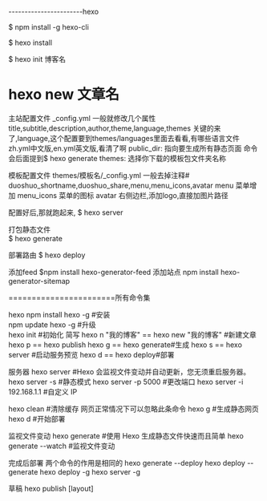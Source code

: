 
-----------------------hexo
	
$ npm install -g hexo-cli

$ hexo install

$ hexo init 博客名

	
# hexo new 文章名

主站配置文件 _config.yml
一般就修改几个属性title,subtitle,description,author,theme,language,themes
关键的来了,language,这个配置要到themes/languages里面去看看,有哪些语言文件zh.yml中文版,en.yml英文版,看清了啊
public_dir: 指向要生成所有静态页面 命令会后面提到$ hexo generate
themes: 选择你下载的模板包文件夹名称

模板配置文件 themes/模板名/_config.yml
一般去掉注释# duoshuo_shortname,duoshuo_share,menu,menu_icons,avatar
menu 菜单增加
menu_icons 菜单的图标
avatar 右侧边栏,添加logo,直接加图片路径

配置好后,那就跑起来,
$ hexo server


打包静态文件	
$ hexo generate

部署路由
$ hexo deploy

添加feed
$npm install hexo-generator-feed
添加站点
npm install hexo-generator-sitemap

=======================所有命令集

hexo
npm install hexo -g #安装  
npm update hexo -g #升级  
hexo init #初始化
简写
hexo n "我的博客" == hexo new "我的博客" #新建文章
hexo p == hexo publish
hexo g == hexo generate#生成
hexo s == hexo server #启动服务预览
hexo d == hexo deploy#部署

服务器
hexo server #Hexo 会监视文件变动并自动更新，您无须重启服务器。
hexo server -s #静态模式
hexo server -p 5000 #更改端口
hexo server -i 192.168.1.1 #自定义 IP

hexo clean #清除缓存 网页正常情况下可以忽略此条命令
hexo g #生成静态网页
hexo d #开始部署

监视文件变动
hexo generate #使用 Hexo 生成静态文件快速而且简单
hexo generate --watch #监视文件变动

完成后部署
两个命令的作用是相同的
hexo generate --deploy
hexo deploy --generate
hexo deploy -g
hexo server -g


草稿
hexo publish [layout] <title>

模版
hexo new "postName" #新建文章
hexo new page "pageName" #新建页面
hexo generate #生成静态页面至public目录
hexo server #开启预览访问端口（默认端口4000，'ctrl + c'关闭server）
hexo deploy #将.deploy目录部署到GitHub

hexo new [layout] <title>
hexo new photo "My Gallery"
hexo new "Hello World" --lang tw

变量	描述
layout	布局
title	标题
date	文件建立日期
title: 使用Hexo搭建个人博客
layout: post
date: 2014-03-03 19:07:43
comments: true
categories: Blog
tags: [Hexo]
keywords: Hexo, Blog
description: 生命在于折腾，又把博客折腾到Hexo了。给Hexo点赞。
模版（Scaffold）
hexo new photo "My Gallery"

变量	描述
layout	布局
title	标题
date	文件建立日期
设置文章摘要
以上是文章摘要 <!--more--> 以下是余下全文 
写作
hexo new page <title>
hexo new post <title>

变量	描述
:title	标题
:year	建立的年份（4 位数）
:month	建立的月份（2 位数）
:i_month	建立的月份（去掉开头的零）
:day	建立的日期（2 位数）
:i_day	建立的日期（去掉开头的零）
推送到服务器上
hexo n #写文章
hexo g #生成
hexo d #部署 #可与hexo g合并为 hexo d -g

报错
1.找不到git部署
ERROR Deployer not found: git
解决方法

npm install hexo-deployer-git --save

3.部署类型设置git
hexo 3.0 部署类型不再是github，_config.yml 中修改

# Deployment
## Docs: http://hexo.io/docs/deployment.html
deploy:
  type: git
  repository: git@***.github.com:***/***.github.io.git
  branch: master
4. xcodebuild
xcode-select: error: tool 'xcodebuild' requires Xcode, but active developer directory '/Library/Developer/CommandLineTools' is a command line tools instance

npm install bcrypt

5. RSS不显示
安装RSS插件

npm install hexo-generator-feed --save

开启RSS功能

编辑hexo/_config.yml，添加如下代码：

rss: /atom.xml #rss地址  默认即可